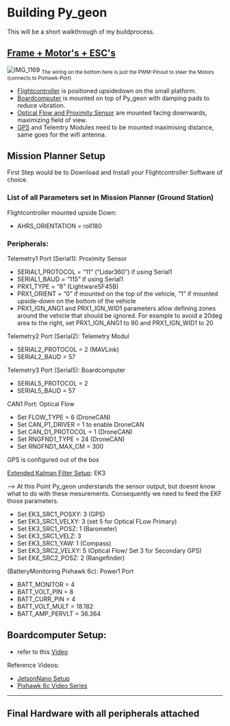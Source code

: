 # Building Py_geon

This will be a short walkthrough of my buildprocess.


## [Frame + Motor's + ESC's](https://github.com/git-blame-BUK/Py_geon/blob/main/building%20Py_geon/Hardware.md#common-drone-electronics)

![IMG_1169](https://github.com/git-blame-BUK/Py_geon/assets/132343254/b983a175-7352-4262-b3c4-0290d2ebde17)
<sub>The wiring on the bottom here is just the PWM-Pinout to steer the Motors (connects to Pixhawk-Port)</sub>

- [Flightcontroller](https://github.com/git-blame-BUK/Py_geon/blob/main/building%20Py_geon/Hardware.md#py_geons-nervous-system) is positioned upsidedown on the small platform.
- [Boardcomputer](https://github.com/git-blame-BUK/Py_geon/blob/main/building%20Py_geon/Hardware.md#py_geons-brain) is mounted on top of Py_geon with damping pads to reduce vibration.
- [Optical Flow and Proximity Sensor](https://github.com/git-blame-BUK/Py_geon/blob/main/building%20Py_geon/Hardware.md#py_geons-eyes) are mounted facing downwards, maximizing field  of view.
- [GPS](https://github.com/git-blame-BUK/Py_geon/blob/main/building%20Py_geon/Hardware.md#py_geons-map) and Telemtry Modules need to be mounted maximising distance, same goes for the wifi antenna.


## Mission Planner Setup

First Step would be to Download and Install your Flightcontroller Software of choice.

### List of all Parameters set in Mission Planner (Ground Station)


Flightcontroller mounted upside Down:
- AHRS_ORIENTATION = roll180

### Peripherals:
Telemetry1 Port (Serial1): Proximity Sensor
- SERIAL1_PROTOCOL = “11” (“Lidar360”) if using Serial1
- SERIAL1_BAUD = “115” if using Serial1
- PRX1_TYPE = “8” (LightwareSF45B)
- PRX1_ORIENT = “0” if mounted on the top of the vehicle, “1” if mounted upside-down on the bottom of the vehicle
- PRX1_IGN_ANG1 and PRX1_IGN_WID1 parameters allow defining zones around the vehicle that should be ignored. For example to avoid a 20deg area to the right, set PRX1_IGN_ANG1 to 90 and PRX1_IGN_WID1 to 20

Telemetry2 Port (Serial2): Telemetry Modul
- SERIAL2_PROTOCOL = 2 (MAVLink)
- SERIAL2_BAUD = 57

Telemetry3 Port (Serial5): Boardcomputer
- SERIAL5_PROTOCOL = 2 
- SERIAL5_BAUD = 57

CAN1 Port: Optical Flow
- Set FLOW_TYPE = 6 (DroneCAN)
- Set CAN_P1_DRIVER = 1 to enable DroneCAN
- Set CAN_D1_PROTOCOL = 1 (DroneCAN)
- Set RNGFND1_TYPE = 24 (DroneCAN)
- Set RNGFND1_MAX_CM = 300

GPS is configured out of the box

[Extended Kalman Filter Setup](https://ardupilot.org/copter/docs/common-apm-navigation-extended-kalman-filter-overview.html): EK3 

--> At this Point Py_geon understands the sensor output, but doesnt know what to do with these mesurements. Consequently we need to feed the EKF those parameters.
- Set EK3_SRC1_POSXY: 3 (GPS)
- Set EK3_SRC1_VELXY: 3 (set 5 for Optical FLow Primary) 
- Set EK3_SRC1_POSZ: 1 (Barometer)
- Set EK3_SRC1_VELZ: 3
- Set EK3_SRC1_YAW: 1 (Compass)
- Set EK3_SRC2_VELXY: 5 (Optical Flow/ Set 3 for Secondary GPS)
- Set EK£_SRC2_POSZ: 2 (Rangefinder)



(BatteryMonitoring Pixhawk 6c): Power1 Port
- BATT_MONITOR = 4
- BATT_VOLT_PIN = 8
- BATT_CURR_PIN = 4
- BATT_VOLT_MULT = 18.182
- BATT_AMP_PERVLT = 36.364

## Boardcomputer Setup:
- refer to this [Video](https://www.youtube.com/watch?v=nIuoCYauW3s)

Reference Videos:
- [JetsonNano Setup](https://www.youtube.com/watch?v=nIuoCYauW3s)
- [Pixhawk 6c Video Series](https://www.youtube.com/watch?v=WzM4J_qlEso&t=536s)





----------------------------------------------------------------------------------------------------------------------------------------------------------------------------------------------------------------



## Final Hardware with all peripherals attached



  
